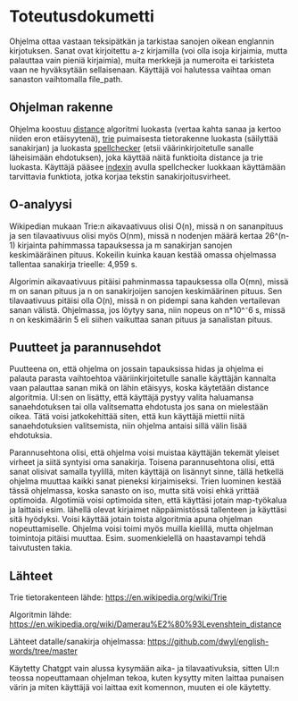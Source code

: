# Toteutusdokumetti
Ohjelma ottaa vastaan teksipätkän ja tarkistaa sanojen oikean englannin kirjotuksen. Sanat ovat kirjoitettu a-z kirjamilla (voi olla isoja kirjaimia, mutta palauttaa vain pieniä kirjaimia), muita merkkejä ja numeroita ei tarkisteta vaan ne hyväksytään sellaisenaan. Käyttäjä voi halutessa vaihtaa oman sanaston vaihtomalla file_path. 

## Ohjelman rakenne
Ohjelma koostuu [distance](/src/entities/distance.py) algoritmi luokasta (vertaa kahta sanaa ja kertoo niiden eron etäisyytenä), [trie](/src/entities/trie.py) puimaisesta tietorakenne luokasta (säilyttää sanakirjan) ja luokasta [spellchecker](/src/services/spellchecker.py) (etsii väärinkirjoitetulle sanalle läheisimään ehdotuksen), joka käyttää näitä funktioita distance ja trie luokasta. Käyttäjä pääsee [indexin](/src/index.py) avulla spellchecker luokkaan käyttämään tarvittavia funktiota, jotka korjaa tekstin sanakirjoitusvirheet. 

## O-analyysi
Wikipedian mukaan Trie:n aikavaativuus olisi O(n), missä n on sananpituus ja sen tilavaativuus olisi myös O(nm), missä n nodenjen määrä kertaa 26^(n-1) kirjainta pahimmassa tapauksessa ja m sanakirjan sanojen keskimääräinen pituus.
Kokeilin kuinka kauan kestää omassa ohjelmassa tallentaa sanakirja trieelle: 4,959 s.

Algorimin aikavaativuus pitäisi pahminmassa tapauksessa olla O(mn), missä m on sanan pituus ja n on sanakirjoijen sanojen keskimäärinen pituus. Sen tilavaativuus pitäisi olla O(n), missä n on pidempi sana kahden vertailevan sanan välistä.
Ohjelmassa, jos löytyy sana, niin nopeus on n*10^⁻6 s, missä n on keskimäärin 5 eli siihen vaikuttaa sanan pituus ja sanalistan pituus.

## Puutteet ja parannusehdot
Puutteena on, että ohjelma on jossain tapauksissa hidas ja ohjelma ei palauta parasta vaihtoehtoa vääriinkirjoitetulle sanalle käyttäjän kannalta vaan palauttaa sanan mikä on lähin etäisyys, koska käytetään distance algoritmia. UI:sen on lisätty, että käyttäjä pystyy valita haluamansa sanaehdotuksen tai olla valitsematta ehdotusta jos sana on mielestään oikea. Tätä voisi jatkokehittää siten, että kun käyttäjä miettii niitä sanaehdotuksien valitsemista, niin ohjelma antaisi sillä välin lisää ehdotuksia.

Parannusehtona olisi, että ohjelma voisi muistaa käyttäjän tekemät yleiset virheet ja siitä syntyisi oma sanakirja.
Toisena parannusehtona olisi, että sanat olisivat samalla tyylillä, miten käyttäjä on lisännyt sinne, tällä hetkellä ohjelma muuttaa kaikki sanat pieneksi kirjaimiseksi.
Trien luominen kestää tässä ohjelmassa, koska sanasto on iso, mutta sitä voisi ehkä yrittää optimoida. Algotimiä voisi optimoida siten, että käyttäsi jotain map-työkalua ja laittaisi esim. lähellä olevat kirjaimet näppäimistössä tallenteen ja käyttäsi sitä hyödyksi. 
Voisi käyttää jotain toista algoritmia apuna ohjelman nopeuttamiselle. Ohjelma voisi toimi myös muilla kielillä, mutta ohjelman toimintoja pitäisi muuttaa. Esim. suomenkielellä on haastavampi tehdä taivutusten takia.

## Lähteet
Trie tietorakenteen lähde: https://en.wikipedia.org/wiki/Trie

Algoritmin lähde: https://en.wikipedia.org/wiki/Damerau%E2%80%93Levenshtein_distance 

Lähteet datalle/sanakirja ohjelmassa: https://github.com/dwyl/english-words/tree/master

Käytetty Chatgpt vain alussa kysymään aika- ja tilavaativuksia, sitten UI:n teossa nopeuttamaan ohjelman tekoa, kuten kysytty miten laittaa punaisen värin ja miten käyttäjä voi laittaa exit komennon, muuten ei ole käytetty.
